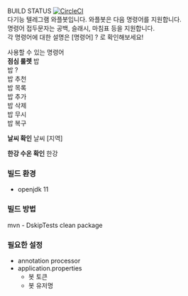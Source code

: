 
BUILD STATUS [![CircleCI](https://dl.circleci.com/status-badge/img/gh/irostub/whaple-bot/tree/master.svg?style=svg)](https://dl.circleci.com/status-badge/redirect/gh/irostub/whaple-bot/tree/master)  
다기능 텔레그램 와플봇입니다. 와플봇은 다음 명령어를 지원합니다.  
명령어 접두문자는 공백, 슬래시, 마침표 등을 지원합니다.  
각 명령어에 대한 설명은 [명령어] ? 로 확인해보세요!  
  
사용할 수 있는 명령어  
**점심 룰렛**
밥  
밥 ?  
밥 추천  
밥 목록  
밥 추가  
밥 삭제  
밥 무시  
밥 복구  
  
**날씨 확인**
날씨 [지역]
  
**한강 수온 확인**
한강
  

### 빌드 환경
 - openjdk 11
### 빌드 방법
 mvn - DskipTests clean package
### 필요한 설정
  - annotation processor
  - application.properties 
    - 봇 토큰
    - 봇 유저명


